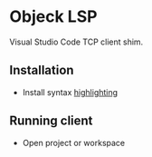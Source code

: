 # Objeck LSP

Visual Studio Code TCP client shim.

## Installation
* Install syntax [highlighting](https://github.com/objeck/objeck-lang/tree/master/docs/syntax/vscode)

## Running client

* Open project or workspace